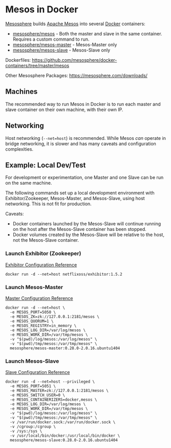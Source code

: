 # Mesos in Docker

[Mesosphere](https://mesosphere.com/) builds [Apache Mesos](http://mesos.apache.org/) into several [Docker](https://www.docker.com/) containers:

- [mesosphere/mesos](https://hub.docker.com/r/mesosphere/mesos/) - Both the master and slave in the same container. Requires a custom command to run.
- [mesosphere/mesos-master](https://hub.docker.com/r/mesosphere/mesos-master/) - Mesos-Master only
- [mesosphere/mesos-slave](https://hub.docker.com/r/mesosphere/mesos-slave/) - Mesos-Slave only

Dockerfiles: https://github.com/mesosphere/docker-containers/tree/master/mesos

Other Mesosphere Packages: https://mesosphere.com/downloads/


## Machines

The recommended way to run Mesos in Docker is to run each master and slave container on their own machine, with their own IP.

## Networking

Host networking (`--net=host`) is recommended. While Mesos *can* operate in bridge networking, it is slower and has many caveats and configuration complexities.


## Example: Local Dev/Test

For development or experimentation, one Master and one Slave can be run on the same machine.

The following commands set up a local development environment with Exhibitor/Zookeeper, Mesos-Master, and Mesos-Slave, using host networking. This is not fit for production.

Caveats:
- Docker containers launched by the Mesos-Slave will continue running on the host after the Mesos-Slave container has been stopped.
- Docker volumes created by the Mesos-Slave will be relative to the host, not the Mesos-Slave container.

### Launch Exhibitor (Zookeeper)

[Exhibitor Configuration Reference](https://github.com/Netflix/exhibitor/wiki/Running-Exhibitor)

```
docker run -d --net=host netflixoss/exhibitor:1.5.2
```

### Launch Mesos-Master

[Master Configuration Reference](https://open.mesosphere.com/reference/mesos-master/)

```
docker run -d --net=host \
  -e MESOS_PORT=5050 \
  -e MESOS_ZK=zk://127.0.0.1:2181/mesos \
  -e MESOS_QUORUM=1 \
  -e MESOS_REGISTRY=in_memory \
  -e MESOS_LOG_DIR=/var/log/mesos \
  -e MESOS_WORK_DIR=/var/tmp/mesos \
  -v "$(pwd)/log/mesos:/var/log/mesos" \
  -v "$(pwd)/tmp/mesos:/var/tmp/mesos" \
  mesosphere/mesos-master:0.28.0-2.0.16.ubuntu1404
```

### Launch Mesos-Slave

[Slave Configuration Reference](https://open.mesosphere.com/reference/mesos-slave/)

```
docker run -d --net=host --privileged \
  -e MESOS_PORT=5051 \
  -e MESOS_MASTER=zk://127.0.0.1:2181/mesos \
  -e MESOS_SWITCH_USER=0 \
  -e MESOS_CONTAINERIZERS=docker,mesos \
  -e MESOS_LOG_DIR=/var/log/mesos \
  -e MESOS_WORK_DIR=/var/tmp/mesos \
  -v "$(pwd)/log/mesos:/var/log/mesos" \
  -v "$(pwd)/tmp/mesos:/var/tmp/mesos" \
  -v /var/run/docker.sock:/var/run/docker.sock \
  -v /cgroup:/cgroup \
  -v /sys:/sys \
  -v /usr/local/bin/docker:/usr/local/bin/docker \
  mesosphere/mesos-slave:0.28.0-2.0.16.ubuntu1404
```
